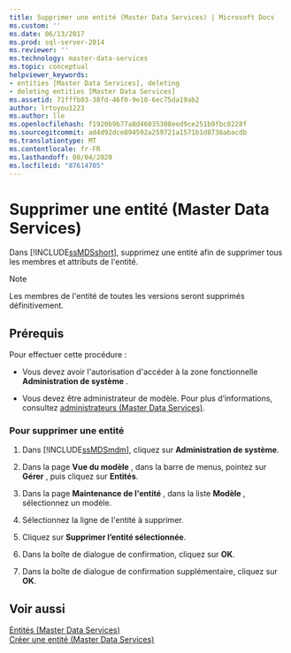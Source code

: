 ```yaml
---
title: Supprimer une entité (Master Data Services) | Microsoft Docs
ms.custom: ''
ms.date: 06/13/2017
ms.prod: sql-server-2014
ms.reviewer: ''
ms.technology: master-data-services
ms.topic: conceptual
helpviewer_keywords:
- entities [Master Data Services], deleting
- deleting entities [Master Data Services]
ms.assetid: 71fffb03-38fd-46f0-9e10-6ec75da19ab2
author: lrtoyou1223
ms.author: lle
ms.openlocfilehash: f1920b9b77a8d46035308eed9ce251b9fbc8228f
ms.sourcegitcommit: ad4d92dce894592a259721a1571b1d8736abacdb
ms.translationtype: MT
ms.contentlocale: fr-FR
ms.lasthandoff: 08/04/2020
ms.locfileid: "87614705"
---
```

# <a name="delete-an-entity-master-data-services"></a>Supprimer une entité (Master Data Services)
  Dans [!INCLUDE[ssMDSshort](../includes/ssmdsshort-md.md)], supprimez une entité afin de supprimer tous les membres et attributs de l'entité.  
  
> [!NOTE]  
>  Les membres de l'entité de toutes les versions seront supprimés définitivement.  
  
## <a name="prerequisites"></a>Prérequis  
 Pour effectuer cette procédure :  
  
-   Vous devez avoir l'autorisation d'accéder à la zone fonctionnelle **Administration de système** .  
  
-   Vous devez être administrateur de modèle. Pour plus d’informations, consultez [administrateurs &#40;Master Data Services&#41;](administrators-master-data-services.md).  
  
### <a name="to-delete-an-entity"></a>Pour supprimer une entité  
  
1.  Dans [!INCLUDE[ssMDSmdm](../includes/ssmdsmdm-md.md)], cliquez sur **Administration de système**.  
  
2.  Dans la page **Vue du modèle** , dans la barre de menus, pointez sur **Gérer** , puis cliquez sur **Entités**.  
  
3.  Dans la page **Maintenance de l'entité** , dans la liste **Modèle** , sélectionnez un modèle.  
  
4.  Sélectionnez la ligne de l'entité à supprimer.  
  
5.  Cliquez sur **Supprimer l’entité sélectionnée**.  
  
6.  Dans la boîte de dialogue de confirmation, cliquez sur **OK**.  
  
7.  Dans la boîte de dialogue de confirmation supplémentaire, cliquez sur **OK**.  
  
## <a name="see-also"></a>Voir aussi  
 [Entités &#40;Master Data Services&#41;](../../2014/master-data-services/entities-master-data-services.md)   
 [Créer une entité &#40;Master Data Services&#41;](../../2014/master-data-services/create-an-entity-master-data-services.md)  
  
  
